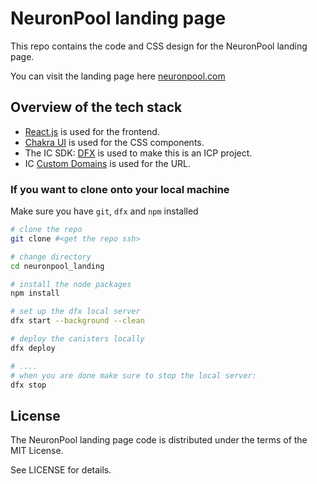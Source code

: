# NeuronPool landing page

This repo contains the code and CSS design for the NeuronPool landing page.

You can visit the landing page here [neuronpool.com](https://neuronpool.com/)

## Overview of the tech stack

- [React.js](https://react.dev/) is used for the frontend.
- [Chakra UI](https://chakra-ui.com/) is used for the CSS components.
- The IC SDK: [DFX](https://internetcomputer.org/docs/current/developer-docs/setup/install) is used to make this is an ICP project.
- IC [Custom Domains](https://internetcomputer.org/docs/current/developer-docs/production/custom-domain/) is used for the URL.

### If you want to clone onto your local machine

Make sure you have `git`, `dfx` and `npm` installed
```bash
# clone the repo
git clone #<get the repo ssh>

# change directory
cd neuronpool_landing

# install the node packages
npm install

# set up the dfx local server
dfx start --background --clean

# deploy the canisters locally
dfx deploy

# ....
# when you are done make sure to stop the local server:
dfx stop
```

## License

The NeuronPool landing page code is distributed under the terms of the MIT License.

See LICENSE for details.